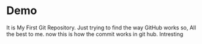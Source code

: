 # Demo
It is My First Git Repository. Just trying to find the way GitHub works so, All the best to me.
now this is how the commit works in git hub. Intresting
